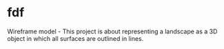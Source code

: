 # fdf
Wireframe model - This project is about representing a landscape as a 3D object in which all surfaces are outlined in lines.
